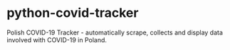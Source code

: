 # python-covid-tracker
Polish COVID-19 Tracker - automatically scrape, collects and display data involved with COVID-19 in Poland.
